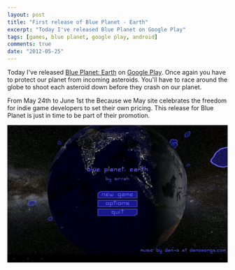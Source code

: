 ```yaml
---
layout: post
title: "First release of Blue Planet - Earth"
excerpt: "Today I've released Blue Planet on Google Play"
tags: [games, blue planet, google play, android]
comments: true
date: "2012-05-25"
---
```


Today I've released [Blue Planet: Earth](/games/blue_planet_earth) on [Google Play](https://play.google.com/store/apps/details?id=nl.sirrah.blueplanetearth.android.free "Blue Planet: Earth on Google Play").
Once again you have to protect our planet from incoming asteroids.
You'll have to race around the globe to shoot each asteroid down before they crash on our planet.

From May 24th to June 1st the Because we May site celebrates the freedom for indie game developers to set their own pricing.
This release for Blue Planet is just in time to be part of their promotion.

<div class="center">
<a href="/images/blue_planet_earth/menu_screen.png">
<img src="/images/blue_planet_earth/menu_screen-smaller.png" alt="screenshot" title="Main menu in Blue Planet: Earth" />
</a>
</div>
